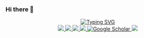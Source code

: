 ### Hi there 👋

<p align="center">
<a href="https://github.com/yourusername">
    <img src="https://readme-typing-svg.demolab.com?font=Georgia&size=22&duration=2000&pause=100&multiline=true&width=435&height=70&lines=Pablo+Laso;Data+Scientist+%7C+ML+and+DL+Specialist" alt="Typing SVG" />
</a>
<br/>

<a href="your-website-link">
    <img src="lasopablo.github.io-blue?style=flat-square">
</a>  
<a href="your-resume-link">
    <img src="https://img.shields.io/badge/PDF-Resume-blue?style=flat-square&logo=adobe">
</a>  
<a href="your-linkedin-profile">
    <img src="https://img.shields.io/badge/-LinkedIn-blue?style=flat-square&logo=linkedin">
</a>
<a href="mailto:your-email">
    <img src="https://img.shields.io/badge/-Email-blue?style=flat-square&logo=gmail&logoColor=white">
</a>
<a href="your-google-scholar-link" target="_blank">
    <img alt='Google Scholar' src='https://img.shields.io/badge/Scholar-blue?style=flat&logo=GoogleScholar&logoColor=white&&color=blue'>
</a>
<a href="your-calendly-link">
    <img src="https://img.shields.io/badge/-Schedule%20a%20Meeting-blue?style=flat-square&logo=calendly&logoColor=white">
</a>
</p>

